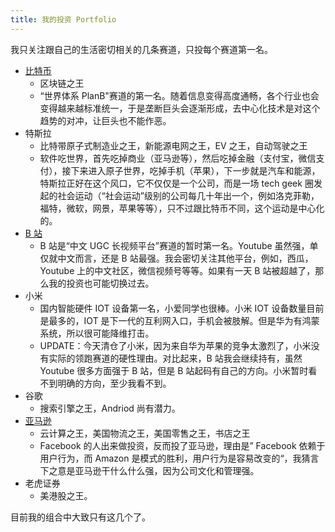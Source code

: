 ```yaml
---
title: 我的投资 Portfolio
---
```


我只关注跟自己的生活密切相关的几条赛道，只投每个赛道第一名。

- [比特币](bitcoin.md)
  - 区块链之王
  - “世界体系 PlanB"赛道的第一名。随着信息变得高度通畅，各个行业也会变得越来越标准统一，于是垄断巨头会逐渐形成，去中心化技术是对这个趋势的对冲，让巨头也不能作恶。
- 特斯拉
  - 比特带原子式制造业之王，新能源电网之王，EV 之王，自动驾驶之王
  - 软件吃世界，首先吃掉商业（亚马逊等），然后吃掉金融（支付宝，微信支付），接下来进入原子世界，吃掉手机（苹果），下一步就是汽车和能源，特斯拉正好在这个风口，它不仅仅是一个公司，而是一场 tech geek 圈发起的社会运动（“社会运动”级别的公司每几十年出一个，例如洛克菲勒，福特，微软，网景，苹果等等），只不过跟比特币不同，这个运动是中心化的。
- [B 站](bilibili.md)
  - B 站是“中文 UGC 长视频平台”赛道的暂时第一名。Youtube 虽然强，单仅就中文而言，还是 B 站最强。我会密切关注其他平台，例如，西瓜，Youtube 上的中文社区，微信视频号等等。如果有一天 B 站被超越了，那么我的投资也可能切换过去。
- 小米
  - 国内智能硬件 IOT 设备第一名，小爱同学也很棒。小米 IOT 设备数量目前是最多的，IOT 是下一代的互利网入口，手机会被肢解。但是华为有鸿蒙系统，所以很可能降维打击。
  - UPDATE：今天清仓了小米，因为来自华为苹果的竞争太激烈了，小米没有实际的领跑赛道的硬性理由。对比起来，B 站我会继续持有，虽然 Youtube 很多方面强于 B 站，但是 B 站起码有自己的方向。小米暂时看不到明确的方向，至少我看不到。
- 谷歌
  - 搜索引擎之王，Andriod 尚有潜力。
- [亚马逊](amazon.md)
  - 云计算之王，美国物流之王，美国零售之王，书店之王
  - Facebook 的人出来做投资，反而投了亚马逊，理由是” Facebook 依赖于用户行为，而 Amazon 是模式的胜利，用户行为是容易改变的“，我猜言下之意是亚马逊干什么什么强，因为公司文化和管理强。
- 老虎证券
  - 美港股之王。

目前我的组合中大致只有这几个了。

